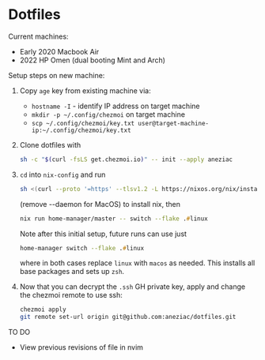 # Dotfiles

Current machines:

- Early 2020 Macbook Air
- 2022 HP Omen (dual booting Mint and Arch)

Setup steps on new machine:

1. Copy `age` key from existing machine via:
    - `hostname -I` - identify IP address on target machine
    - `mkdir -p ~/.config/chezmoi` on target machine
    - `scp ~/.config/chezmoi/key.txt user@target-machine-ip:~/.config/chezmoi/key.txt`

2. Clone dotfiles with

    ```zsh
    sh -c "$(curl -fsLS get.chezmoi.io)" -- init --apply aneziac
    ```

3. `cd` into `nix-config` and run

    ```zsh
    sh <(curl --proto '=https' --tlsv1.2 -L https://nixos.org/nix/install) --daemon
    ```

    (remove --daemon for MacOS) to install nix, then

    ```zsh
    nix run home-manager/master -- switch --flake .#linux
    ```

    Note after this initial setup, future runs can use just

    ```zsh
    home-manager switch --flake .#linux
    ```

    where in both cases replace `linux` with `macos` as needed.
    This installs all base packages and sets up `zsh`.

4. Now that you can decrypt the `.ssh` GH private key, apply and change the chezmoi remote to use ssh:

    ```zsh
    chezmoi apply
    git remote set-url origin git@github.com:aneziac/dotfiles.git
    ```

TO DO

- View previous revisions of file in nvim
